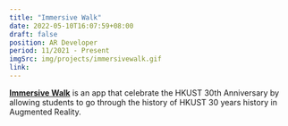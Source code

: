 ```yaml
---
title: "Immersive Walk"
date: 2022-05-10T16:07:59+08:00
draft: false
position: AR Developer
period: 11/2021 - Present
imgSrc: img/projects/immersivewalk.gif
link:
---
```


[**Immersive Walk**]() is an app that celebrate the HKUST 30th Anniversary by allowing students to go through the history of HKUST 30 years history in Augmented Reality.
